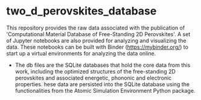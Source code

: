 # two_d_perovskites_database

This repository provides the raw data associated with the publication of 'Computational Material Database of Free-Standing 2D Perovskites'. A set of Jupyter notebooks are also provided for analyzing and visualizing the data. These notebooks can be built with Binder (https://mybinder.org/) to start up a virtual environments for analyzing the data online.

* The db files are the SQLite databases that hold the core data from this work, including the optimized structures of the free-standing 2D perovskites and associated energetic, phononic and electronic properties. hese data are persisted into the SQLite database using the functionalities from the Atomic Simulation Environment Python package.
